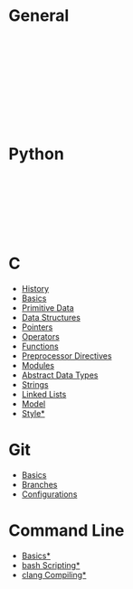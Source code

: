 
# General







<br>

<br>

<br>

<br>

<br>

<br>

<br>

<br>

<br>



# Python





<br>

<br>

<br>

<br>

<br>

<br>

# C
- [History](./topics/c/history.md)
- [Basics](./topics/c/basics.md)
- [Primitive Data](./topics/c/primitiveData.md)
- [Data Structures](./topics/c/dataStructures.md)
- [Pointers](./topics/c/pointers.md)
- [Operators](./topics/c/operators.md)
- [Functions](./topics/c/functions.md)
- [Preprocessor Directives](./topics/c/preprocessorDirectives.md)
- [Modules](./topics/c/modules.md)
- [Abstract Data Types](./topics/c/abstractDataTypes.md)
- [Strings](./topics/c/strings.md)
- [Linked Lists](./topics/c/linkedLists.md)
- [Model](./topics/c/model.md)
- [Style*](./topics/c/style.md)

# Git
- [Basics](./topics/git/basics.md)
- [Branches](./topics/git/branches.md)
- [Configurations](./topics/git/configurations.md)

# Command Line
- [Basics*](./topics/commandLine/basics.md)
- [bash Scripting*](./topics/commandLine/bashScripting.md)
- [clang Compiling*](./topics/commandLine/clangCompiling.md)
